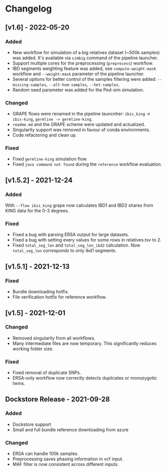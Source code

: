 # Changelog

## [v1.6] - 2022-05-20

### Added

- New workflow for simulation of a big relatives dataset (~500k samples) was added. It's available via `simbig` command of the pipeline launcher.
- Support multiple cores for the preprocessing (`preprocess`) workflow.
- IBD segments weighting feature was added, see `compute-weight-mask` workflow and `--weight-mask` parameter of the pipeline launcher.
- Several options for better control of the samples filtering were added: `--missing-samples`, `--alt-hom-samples`, `--het-samples`.
- Random seed parameter was added for the Ped-sim simulation.

### Changed

- GRAPE flows were renamed in the pipeline launcnher: `ibis_king` -> `ibis-king`, `germline -> germline-king`.
- `readme.md` and the GRAPE scheme were updated and actualized.
- Singularity support was removed in favour of conda environments.
- Code refactoring and clean up.

### Fixed

- Fixed `germline-king` simulation flow.
- Fixed `java command not found` during the `reference` workflow evaluation.

## [v1.5.2] - 2021-12-24

### Added

With `--flow ibis_king` grape now calculates IBD1 and IBD2 shares from KING data for the 0-3 degrees.

### Fixed

- Fixed a bug with parsing ERSA output for large datasets.
- Fixed a bug with setting every values for some rows in relatives.tsv to 2.
- Fixed `total_seg_len` and `total_seg_len_ibd2` calculation. Now `total_seg_len` corresponds to only ibd1 segments.

## [v1.5.1] - 2021-12-13

### Fixed

- Bundle downloading hotfix.
- File verification hotfix for reference workflow.

## [v1.5] - 2021-12-01

### Changed

- Removed singularity from all workflows.
- Many intermediate files are now temporary. This significantly reduces working folder size.

### Fixed

- Fixed removal of duplicate SNPs.
- ERSA-only workflow now correctly detects duplicates or monozygotic twins.

## Dockstore Release - 2021-09-28

### Added

- Dockstore support
- Small and full bundle reference downloading from azure

### Changed

- ERSA can handle 100k samples.
- Preprocessing saves phasing information in vcf input.
- MAF filter is now consistent across different inputs.
